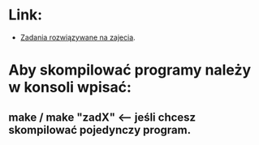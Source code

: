 # Link:
* [Zadania rozwiązywane na zajecia]( http://wbzyl.inf.ug.edu.pl/c/struktury ).

# Aby skompilować programy należy w konsoli wpisać: 
## make / make "zadX" <-- jeśli chcesz skompilować pojedynczy program.
